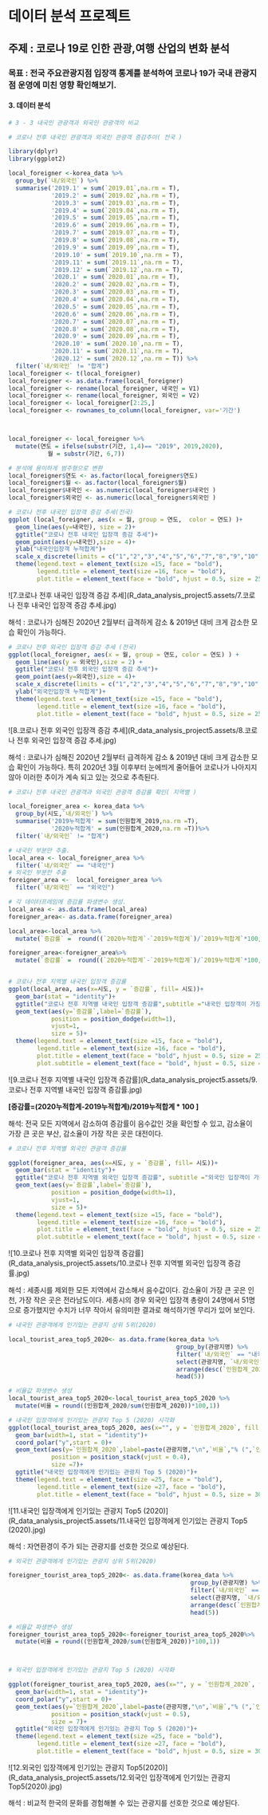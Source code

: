 # 데이터 분석 프로젝트 

## 주제 : 코로나 19로 인한 관광,여행 산업의 변화 분석



### 목표 : 전국 주요관광지점 입장객 통계를 분석하여 코로나 19가 국내 관광지점 운영에 미친 영향 확인해보기.



#### 3. 데이터 분석

```R
# 3 - 3 내국인 관광객과 외국인 관광객의 비교

# 코로나 전후 내국인 관광객과 외국인 관광객 증감추이( 전국 )

library(dplyr)
library(ggplot2)

local_foreigner <-korea_data %>%
  group_by(`내/외국인`) %>%
  summarise('2019.1' = sum(`2019.01`,na.rm = T),
            '2019.2' = sum(`2019.02`,na.rm = T),
            '2019.3' = sum(`2019.03`,na.rm = T),
            '2019.4' = sum(`2019.04`,na.rm = T),
            '2019.5' = sum(`2019.05`,na.rm = T),
            '2019.6' = sum(`2019.06`,na.rm = T),
            '2019.7' = sum(`2019.07`,na.rm = T),
            '2019.8' = sum(`2019.08`,na.rm = T),
            '2019.9' = sum(`2019.09`,na.rm = T),
            '2019.10' = sum(`2019.10`,na.rm = T),
            '2019.11' = sum(`2019.11`,na.rm = T),
            '2019.12' = sum(`2019.12`,na.rm = T),
            '2020.1' = sum(`2020.01`,na.rm = T),
            '2020.2' = sum(`2020.02`,na.rm = T),
            '2020.3' = sum(`2020.03`,na.rm = T),
            '2020.4' = sum(`2020.04`,na.rm = T),
            '2020.5' = sum(`2020.05`,na.rm = T),
            '2020.6' = sum(`2020.06`,na.rm = T),
            '2020.7' = sum(`2020.07`,na.rm = T),
            '2020.8' = sum(`2020.08`,na.rm = T),
            '2020.9' = sum(`2020.09`,na.rm = T),
            '2020.10' = sum(`2020.10`,na.rm = T),
            '2020.11' = sum(`2020.11`,na.rm = T),
            '2020.12' = sum(`2020.12`,na.rm = T)) %>%
  filter(`내/외국인` != "합계")
local_foreigner <- t(local_foreigner)
local_foreigner <- as.data.frame(local_foreigner)
local_foreigner <- rename(local_foreigner, 내국인 = V1)
local_foreigner <- rename(local_foreigner, 외국인 = V2)
local_foreigner <- local_foreigner[2:25,]
local_foreigner <- rownames_to_column(local_foreigner, var='기간')



local_foreigner <- local_foreigner %>% 
  mutate(연도 = ifelse(substr(기간, 1,4)== "2019", 2019,2020),
           월 = substr(기간, 6,7))

# 분석에 용이하게 범주형으로 변환
local_foreigner$연도 <- as.factor(local_foreigner$연도)
local_foreigner$월 <- as.factor(local_foreigner$월)
local_foreigner$내국인 <- as.numeric(local_foreigner$내국인 )
local_foreigner$외국인 <- as.numeric(local_foreigner$외국인 )

# 코로나 전후 내국인 입장객 증감 추세(전국)
ggplot (local_foreigner, aes(x = 월, group = 연도,  color = 연도) )+
  geom_line(aes(y=내국인), size = 2)+
  ggtitle("코로나 전후 내국인 입장객 증감 추세")+
  geom_point(aes(y=내국인),size = 4)+
  ylab("내국인입장객 누적합계")+
  scale_x_discrete(limits = c("1","2","3","4","5","6","7","8","9","10","11","12" ))+
  theme(legend.text = element_text(size =15, face = "bold"),
        legend.title = element_text(size =16, face = "bold"),
        plot.title = element_text(face = "bold", hjust = 0.5, size = 25))
```

![7.코로나 전후 내국인 입장객 증감 추세](R_data_analysis_project5.assets/7.코로나 전후 내국인 입장객 증감 추세.jpg)

해석 : 코로나가 심해진 2020년 2월부터 급격하게 감소 & 2019년 대비 크게 감소한 모습 확인이 가능하다. 



```R
# 코로나 전후 외국인 입장객 증감 추세 (전국)
ggplot(local_foreigner, aes(x = 월, group = 연도, color = 연도) ) +
  geom_line(aes(y = 외국인),size = 2) +
  ggtitle("코로나 전후 외국인 입장객 증감 추세")+
  geom_point(aes(y=외국인),size = 4)+
  scale_x_discrete(limits = c("1","2","3","4","5","6","7","8","9","10","11","12" ))+
  ylab("외국인입장객 누적합계")+
  theme(legend.text = element_text(size =15, face = "bold"),
        legend.title = element_text(size =16, face = "bold"),
        plot.title = element_text(face = "bold", hjust = 0.5, size = 25))
```

![8.코로나 전후 외국인 입장객 증감 추세](R_data_analysis_project5.assets/8.코로나 전후 외국인 입장객 증감 추세.jpg)

해석 : 코로나가 심해진 2020년 2월부터 급격하게 감소 & 2019년 대비 크게 감소한 모습 확인이 가능하다. 특히 2020년 3월 이후부터 눈에띄게 줄어들어 코로나가 나아지지 않아 이러한 추이가 계속 되고 있는 것으로 추측된다.



```R
# 코로나 전후 내국인 관광객과 외국인 관광객 증감률 확인( 지역별 )

local_foreigner_area <- korea_data %>%
  group_by(시도,`내/외국인`) %>%
  summarise('2019누적합계' = sum(인원합계_2019,na.rm =T),
            '2020누적합계' = sum(인원합계_2020,na.rm =T))%>%
  filter(`내/외국인` != "합계")

# 내국인 부분만 추출.
local_area <- local_foreigner_area %>% 
  filter(`내/외국인` == "내국인")
# 외국인 부분만 추출
foreigner_area <-  local_foreigner_area %>% 
  filter(`내/외국인` == "외국인") 

# 각 데이터프레임에 증감률 파생변수 생성.
local_area <- as.data.frame(local_area)
foreigner_area<- as.data.frame(foreigner_area)

local_area<-local_area %>%
  mutate(`증감률` =  round((`2020누적합계`-`2019누적합계`)/`2019누적합계`*100,1))

foreigner_area<-foreigner_area%>%
  mutate(`증감률` =  round((`2020누적합계`-`2019누적합계`)/`2019누적합계`*100,1))


# 코로나 전후 지역별 내국인 입장객 증감률 
ggplot(local_area, aes(x=시도, y = `증감률`, fill= 시도))+
  geom_bar(stat = "identity")+
  ggtitle("코로나 전후 지역별 내국인 입장객 증감률",subtitle ="내국인 입장객이 가장 증가/감소한 지역은 어느 곳인가?")+
  geom_text(aes(y=`증감률`,label=`증감률`), 
            position = position_dodge(width=1),
            vjust=1,
            size = 5)+
  theme(legend.text = element_text(size =15, face = "bold"),
        legend.title = element_text(size =16, face = "bold"),
        plot.title = element_text(face = "bold", hjust = 0.5, size = 25),
        plot.subtitle = element_text(face = "bold", hjust = 0.5, size = 20))
```

![9.코로나 전후 지역별 내국인 입장객 증감률](R_data_analysis_project5.assets/9.코로나 전후 지역별 내국인 입장객 증감률.jpg)



 **[증감률=(2020누적합계-2019누적합계)/2019누적합계 * 100 ]**

해석: 전국 모든 지역에서 감소하여 증감률이 음수값인 것을 확인할 수 있고, 감소율이 가장 큰 곳은 부산, 감소율이 가장 작은 곳은 대전이다.





```R
# 코로나 전후 지역별 외국인 관광객 증감률

ggplot(foreigner_area, aes(x=시도, y = `증감률`, fill= 시도))+
  geom_bar(stat = "identity")+
  ggtitle("코로나 전후 지역별 외국인 입장객 증감률", subtitle ="외국인 입장객이 가장 증가/감소한 지역은 어느 곳인가?" )+
  geom_text(aes(y=`증감률`,label=`증감률`), 
            position = position_dodge(width=1),
            vjust=1,
            size = 5)+
  theme(legend.text = element_text(size =15, face = "bold"),
        legend.title = element_text(size =16, face = "bold"),
        plot.title = element_text(face = "bold", hjust = 0.5, size = 25),
        plot.subtitle = element_text(face = "bold", hjust = 0.5, size = 20))

```

![10.코로나 전후 지역별 외국인 입장객 증감률](R_data_analysis_project5.assets/10.코로나 전후 지역별 외국인 입장객 증감률.jpg)

해석 : 세종시를 제외한 모든 지역에서 감소해서 음수값이다. 감소율이 가장 큰 곳은 인천, 가장 작은 곳은 전라남도이다. 세종시의 경우 외국인 입장객 총량이 24명에서 51명으로 증가했지만 수치가 너무 작아서 유의미한 결과로 해석하기엔 무리가 있어 보인다.



```R
# 내국인 관광객에게 인기있는 관광지 상위 5위(2020)

local_tourist_area_top5_2020<- as.data.frame(korea_data %>%
                                               group_by(관광지명) %>%
                                               filter(`내/외국인` == "내국인") %>%
                                               select(관광지명, `내/외국인`, 인원합계_2020) %>%
                                               arrange(desc(`인원합계_2020`))%>%
                                               head(5))

# 비율값 파생변수 생성
local_tourist_area_top5_2020<-local_tourist_area_top5_2020 %>%
  mutate(비율 = round((인원합계_2020/sum(인원합계_2020))*100,1))

# 내국인 입장객에게 인기있는 관광지 Top 5 (2020) 시각화
ggplot(local_tourist_area_top5_2020, aes(x="", y = `인원합계_2020`, fill = 관광지명))+
  geom_bar(width=1, stat = "identity")+
  coord_polar("y",start = 0)+
  geom_text(aes(y=`인원합계_2020`,label=paste(관광지명,"\n",`비율`,"% (",`인원합계_2020`,")")), 
            position = position_stack(vjust = 0.4),
            size =7)+
  ggtitle("내국인 입장객에게 인기있는 관광지 Top 5 (2020)")+
  theme(legend.text = element_text(size =25, face = "bold"),
        legend.title = element_text(size =27, face = "bold"),
        plot.title = element_text(face = "bold", hjust = 0.5, size = 30))

```



![11.내국인 입장객에게 인기있는 관광지 Top5 (2020)](R_data_analysis_project5.assets/11.내국인 입장객에게 인기있는 관광지 Top5 (2020).jpg)

해석 : 자연환경이 주가 되는 관광지를 선호한 것으로 예상된다.

```R
# 외국인 관광객에게 인기있는 관광지 상위 5위(2020)

foreigner_tourist_area_top5_2020<- as.data.frame(korea_data %>%
                                                   group_by(관광지명) %>%
                                                   filter(`내/외국인` == "외국인") %>%
                                                   select(관광지명, `내/외국인`, 인원합계_2020) %>%
                                                   arrange(desc(`인원합계_2020`))%>%
                                                   head(5))

# 비율값 파생변수 생성
foreigner_tourist_area_top5_2020<-foreigner_tourist_area_top5_2020%>%
  mutate(비율 = round((인원합계_2020/sum(인원합계_2020))*100,1))



# 외국인 입장객에게 인기있는 관광지 Top 5 (2020) 시각화

ggplot(foreigner_tourist_area_top5_2020, aes(x="", y = `인원합계_2020`, fill = 관광지명))+
  geom_bar(width=1, stat = "identity")+
  coord_polar("y",start = 0)+
  geom_text(aes(y=`인원합계_2020`,label=paste(관광지명,"\n",`비율`,"% (",`인원합계_2020`,")")), 
            position = position_stack(vjust = 0.5),
            size = 7)+
  ggtitle("외국인 입장객에게 인기있는 관광지 Top 5 (2020)")+
  theme(legend.text = element_text(size =25, face = "bold"),
        legend.title = element_text(size =27, face = "bold"),
        plot.title = element_text(face = "bold", hjust = 0.5, size = 30))
```

![12.외국인 입장객에게 인기있는 관광지 Top5(2020)](R_data_analysis_project5.assets/12.외국인 입장객에게 인기있는 관광지 Top5(2020).jpg)

해석 : 비교적 한국의 문화를 경험해볼 수 있는 관광지를 선호한 것으로 예상된다.

